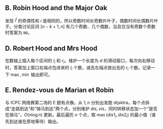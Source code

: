 ## B. Robin Hood and the Major Oak

发现 $i^i$ 的奇偶性和 $i$ 是相同的，所以奇数时间长奇数片叶子，偶数时间长偶数片叶子。分类讨论区间 $[n-k+1,n]$ 有几个奇数、几个偶数，当且仅当有奇数个奇数时答案为 `NO`。

## D. Robert Hood and Mrs Hood

在数轴上插入每个区间的 $l_i$ 和 $r_i$。维护一个长度为 $d$ 的滑动窗口，每次向右移动时，答案加上窗口右端点包进来的 $l_i$ 个数，减去左端点放出去的 $r_i$ 个数。记录一下 $\max,\min$ 输出即可。

## E. Rendez-vous de Marian et Robin

与 ICPC 网络赛第二场的 E 题有点像。从 $1,n$ 分别出发跑 dijsktra，每个点拆成“走路到达”和“骑马到达”两个点，分别维护 $dis,vis$，同时转移状态加一个“是否在骑马”，$O(n\log n)$ 更新。最后遍历 $n$ 个点，取 $\max(dis1_i,dis2_i)$ 的最小值（谁先到达谁在原地等待）输出。